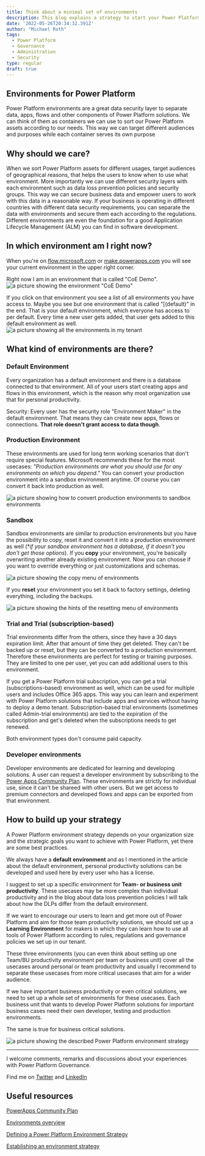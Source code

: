 ```yaml
---
title: Think about a minimal set of environments
description: This blog explains a strategy to start your Power Platform environment strategy
date: '2022-05-26T20:34:32.391Z'
author: "Michael Roth"
tags:
  - Power Platform
  - Governance
  - Administration
  - Security
type: regular
draft: true
---
```


## Environments for Power Platform

Power Platform environments are a great data security layer to separate data, apps, flows and other components of Power Platform solutions. We can think of them as containers we can use to sort our Power Platform assets according to our needs. This way we can target different audiences and purposes while each container serves its own purpose

## Why should we care?

When we sort Power Platform assets for different usages, target audiences of geographical reasons, that helps the users to know when to use what environment. More importantly we can use different security layers with each environment such as data loss prevention policies and security groups. This way we can secure business data and empower users to work with this data in a reasonable way. If your business is operating in different countries with different data security requirements, you can separate the data with environments and secure them each according to the regulations.
Different environments are even the foundation for a good Application Lifecycle Management (ALM) you can find in software development.

## In which environment am I right now?

When you're on [flow.microsoft.com](www.flow.powerapps.com) or [make.powerapps.com](www.make.powerapps.com) you will see your current environment in the upper right corner.

Right now I am in an environment that is called "CoE Demo".
![a picture showing the environment "CoE Demo"](https://github.com/MichaelRoth42/Juicy-Blog-Stuff/blob/main/assets/images/blog/Environment1.png)

If you click on that environment you see a list of all environments you have access to. Maybe you see but one environment that is called "[(default)" in the end. That is your default environment, which everyone has access to per default. Every time a new user gets added,  that user gets added to this default environment as well.
![a picture showing all the environments in my tenant](https://github.com/MichaelRoth42/Juicy-Blog-Stuff/blob/main/assets/images/blog/Environment2.png)

## What kind of environments are there?

### Default Environment

Every organization has a default environment and there is a database connected to that environment. All of your users start creating apps and flows in this environment, which is the reason why most organization use that for personal productivity.

Security: Every user has the security role "Environment Maker" in the default environment. That means they can create new apps, flows or connections. **That role doesn't grant access to data though**.

### Production Environment

These environments are used for long term working scenarios that don't require special features. Microsoft recommends these for the most usecases: *"Production environments are what you should use for any environments on which you depend."*
You can convert your production environment into a sandbox environment anytime. Of course you can convert it back into production as well.

![a picture showing how to convert production environments to sandbox environments](https://github.com/MichaelRoth42/Juicy-Blog-Stuff/blob/main/assets/images/blog/Environment2_convertToSandbox.png)

### Sandbox

Sandbox environments are similar to production environments but you have the possibility to copy, reset it and convert it into a production environment as well (**if your sandbox environment has a database, if it doesn't you don't get those options*).
If you **copy** your environment, you're basically overwriting another already existing environment. Now you can choose if you want to override everything or just customizations and schemas.

![a picture showing the copy menu of environments](https://github.com/MichaelRoth42/Juicy-Blog-Stuff/blob/main/assets/images/blog/Environment2_copy.png)

If you **reset** your environment you set it back to factory settings, deleting everything, including the backups.

![a picture showing the hints of the resetting menu of environments](https://github.com/MichaelRoth42/Juicy-Blog-Stuff/blob/main/assets/images/blog/Environment2_reset.png)

### Trial and Trial (subscription-based)

Trial environments differ from the others, since they have a 30 days expiration limit. After that amount of time they get deleted. They can't be backed up or reset, but they can be converted to a production environment. Therefore these environments are perfect for testing or training purposes. They are limited to one per user, yet you can add additional users to this environment.

If you get a Power Platform trial subscription, you can get a trial (subscriptions-based) environment as well, which can be used for multiple users and includes Office 365 apps. This way you can learn and experiment with Power Platform solutions that include apps and services without having to deploy a demo tenant.
Subscription-based trial environments (sometimes called Admin-trial environments) are tied to the expiration of the subscription and get's deleted when the subscriptions needs to get renewed.

Both environment types don't consume paid capacity.

### Developer environments

Developer environments are dedicated for learning and developing solutions. A user can request a developer environment by subscribing to the [Power Apps Community Plan](https://powerapps.microsoft.com/developerplan/). These environments are strictly for individual use, since it can't be shareed with other users. But we get access to premium connectors and developed flows and apps can be exported from that environment.

## How to build up your strategy

A Power Platform environment strategy depends on your organization size and the strategic goals you want to achieve with Power Platform, yet there are some best practices.

We always have a **default environment** and as I mentioned in the article about the default environment, personal productivity solutions can be developed and used here by every user who has a license.

I suggest to set up a specific environment for **Team- or business unit productivity**. These usecases may be more complex than individual productivity and in the blog about data loss prevention policies I will talk about how the DLPs differ from the default environment.

If we want to encourage our users to learn and get more out of Power Platform and aim for those team productivity solutions, we should set up a **Learning Environment** for makers in which they can learn how to use all tools of Power Platform according to rules, regulations and governance policies we set up in our tenant.

These three environments (you can even think about setting up one Team/BU productivity environment per team or business unit) cover all the usecases around personal or team productivity and usually I recommend to separate these usecases from more critical usecases that aim for a wider audience.

If we have important business productivity or even critical solutions, we need to set up a whole set of environments for these usecases. Each business unit that wants to develop Power Platform solutions for important business cases need their own developer, testing and production environments.

The same is true for business critical solutions.

![a picture showing the described Power Platform environment strategy](https://github.com/MichaelRoth42/Juicy-Blog-Stuff/blob/main/assets/images/blog/EnvironmentStrategy.png)

---

I welcome comments, remarks and discussions about your experiences with Power Platform Governance.

Find me on [Twitter](https://twitter.com/MichaelRoth42) and [LinkedIn](https://www.linkedin.com/in/michael-roth-handsomeguy/)

## Useful resources

[PowerApps Community Plan](https://powerapps.microsoft.com/blog/communityplan/)

[Environments overview](https://docs.microsoft.com/en-us/power-platform/admin/environments-overview)

[Defining a Power Platform Environment Strategy](https://docs.microsoft.com/en-us/microsoft-365/community/defining-a-power-platform-environment-strategy)

[Establishing an environment strategy](https://docs.microsoft.com/en-us/power-platform/guidance/adoption/environment-strategy)